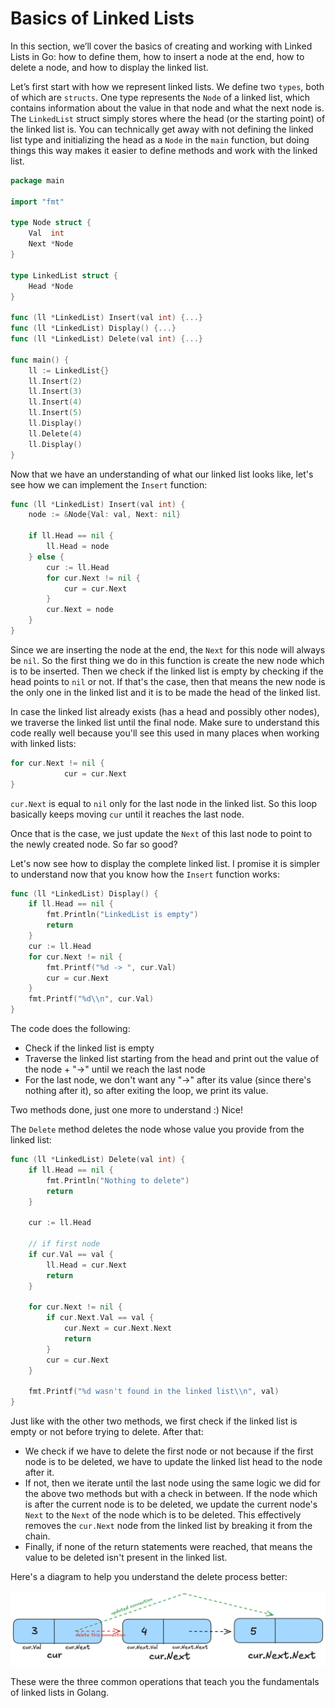 # Basics of Linked Lists

In this section, we’ll cover the basics of creating and working with Linked Lists in Go: how to define them, how to insert a node at the end, how to delete a node, and how to display the linked list.

Let’s first start with how we represent linked lists. We define two `types`, both of which are `structs`. One type represents the `Node` of a linked list, which contains information about the value in that node and what the next node is. The `LinkedList` struct simply stores where the head (or the starting point) of the linked list is. You can technically get away with not defining the linked list type and initializing the head as a `Node` in the `main` function, but doing things this way makes it easier to define methods and work with the linked list.

```go
package main

import "fmt"

type Node struct {
	Val  int
	Next *Node
}

type LinkedList struct {
	Head *Node
}

func (ll *LinkedList) Insert(val int) {...}
func (ll *LinkedList) Display() {...}
func (ll *LinkedList) Delete(val int) {...}

func main() {
	ll := LinkedList{}
	ll.Insert(2)
	ll.Insert(3)
	ll.Insert(4)
	ll.Insert(5)
	ll.Display()
	ll.Delete(4)
	ll.Display()
}
```

Now that we have an understanding of what our linked list looks like, let's see how we can implement the `Insert` function:

```go
func (ll *LinkedList) Insert(val int) {
	node := &Node{Val: val, Next: nil}

	if ll.Head == nil {
		ll.Head = node
	} else {
		cur := ll.Head
		for cur.Next != nil {
			cur = cur.Next
		}
		cur.Next = node
	}
}
```

Since we are inserting the node at the end, the `Next` for this node will always be `nil`. So the first thing we do in this function is create the new node which is to be inserted. Then we check if the linked list is empty by checking if the head points to `nil` or not. If that's the case, then that means the new node is the only one in the linked list and it is to be made the head of the linked list.

In case the linked list already exists (has a head and possibly other nodes), we traverse the linked list until the final node. Make sure to understand this code really well because you'll see this used in many places when working with linked lists:

```go
for cur.Next != nil {
			cur = cur.Next
}
```

`cur.Next` is equal to `nil` only for the last node in the linked list. So this loop basically keeps moving `cur` until it reaches the last node.

Once that is the case, we just update the `Next` of this last node to point to the newly created node. So far so good?

Let's now see how to display the complete linked list. I promise it is simpler to understand now that you know how the `Insert` function works:

```go
func (ll *LinkedList) Display() {
	if ll.Head == nil {
		fmt.Println("LinkedList is empty")
		return
	}
	cur := ll.Head
	for cur.Next != nil {
		fmt.Printf("%d -> ", cur.Val)
		cur = cur.Next
	}
	fmt.Printf("%d\\n", cur.Val)
}
```

The code does the following:

- Check if the linked list is empty
- Traverse the linked list starting from the head and print out the value of the node + "→" until we reach the last node
- For the last node, we don't want any "→" after its value (since there's nothing after it), so after exiting the loop, we print its value.

Two methods done, just one more to understand :) Nice!

The `Delete` method deletes the node whose value you provide from the linked list:

```go
func (ll *LinkedList) Delete(val int) {
	if ll.Head == nil {
		fmt.Println("Nothing to delete")
		return
	}

	cur := ll.Head

	// if first node
	if cur.Val == val {
		ll.Head = cur.Next
		return
	}

	for cur.Next != nil {
		if cur.Next.Val == val {
			cur.Next = cur.Next.Next
			return
		}
		cur = cur.Next
	}

	fmt.Printf("%d wasn't found in the linked list\\n", val)
}
```

Just like with the other two methods, we first check if the linked list is empty or not before trying to delete. After that:

- We check if we have to delete the first node or not because if the first node is to be deleted, we have to update the linked list head to the node after it.
- If not, then we iterate until the last node using the same logic we did for the above two methods but with a check in between. If the node which is after the current node is to be deleted, we update the current node's `Next` to the `Next` of the node which is to be deleted. This effectively removes the `cur.Next` node from the linked list by breaking it from the chain.
- Finally, if none of the return statements were reached, that means the value to be deleted isn't present in the linked list.

Here's a diagram to help you understand the delete process better:

![deleting a node in a linked list](./deletingInLinkedLists.png)

These were the three common operations that teach you the fundamentals of linked lists in Golang.